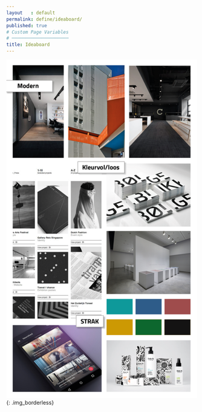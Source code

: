 ```yaml
---
layout   : default
permalink: define/ideaboard/
published: true
# Custom Page Variables
# ─────────────────────
title: Ideaboard
---
```


![Mood/Ideaboard](../../assets/images/png/moodboard.png){: .img_borderless}
